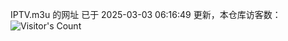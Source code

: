 IPTV.m3u 的网址 已于 2025-03-03 06:16:49 更新，本仓库访客数：![Visitor's Count](https://profile-counter.glitch.me/hero1898_tv/count.svg)
